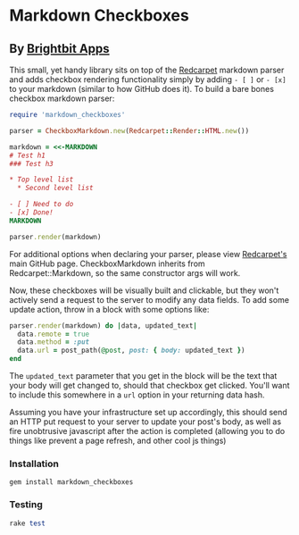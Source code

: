 # Markdown Checkboxes
## By [Brightbit Apps](http://www.brightbit.com)

This small, yet handy library sits on top of the [Redcarpet](https://github.com/vmg/redcarpet) markdown parser
and adds checkbox rendering functionality simply by adding `- [ ]` or `- [x]` to your markdown
(similar to how GitHub does it). To build a bare bones checkbox markdown parser:

```ruby
require 'markdown_checkboxes'

parser = CheckboxMarkdown.new(Redcarpet::Render::HTML.new())

markdown = <<-MARKDOWN
# Test h1
### Test h3

* Top level list
  * Second level list

- [ ] Need to do
- [x] Done!
MARKDOWN

parser.render(markdown)
```

For additional options when declaring your parser, please view [Redcarpet's](https://github.com/vmg/redcarpet)
main GitHub page. CheckboxMarkdown inherits from Redcarpet::Markdown, so the same constructor args will work.

Now, these checkboxes will be visually built and clickable, but they won't actively send a request to the server to modify any data fields.
To add some update action, throw in a block with some options like:

```ruby
parser.render(markdown) do |data, updated_text|
  data.remote = true
  data.method = :put
  data.url = post_path(@post, post: { body: updated_text })
end
```

The `updated_text` parameter that you get in the block will be the text that your body will get changed to,
should that checkbox get clicked. You'll want to include this somewhere in a `url` option in your returning data hash.

Assuming you have your infrastructure set up accordingly, this should send an HTTP put request to your server to update
your post's body, as well as fire unobtrusive javascript after the action is completed (allowing you to do
things like prevent a page refresh, and other cool js things)

### Installation

```
gem install markdown_checkboxes
```

### Testing

```ruby
rake test
```
